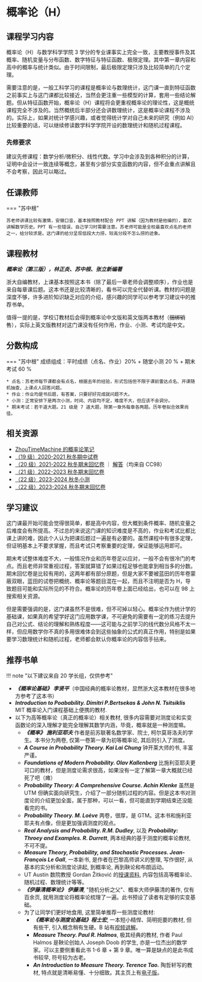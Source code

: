 # 概率论（H）

## 课程学习内容

概率论（H）与数学科学学院 3 学分的专业课事实上完全一致，主要教授事件及其概率、随机变量与分布函数、数字特征与特征函数、极限定理。其中第一章内容和高中的概率与统计类似。由于时间限制，最后极限定理只涉及比较简单的几个定理。

需要注意的是，一般工科学习的课程是概率论与数理统计，这门课一直到特征函数之前事实上与这门课都比较接近，当然会更注重一些模型的计算，套用一些结论解题。但从特征函数开始，概率论（H）课程将会更重视概率论的理论性，这是概统课程完全不涉及的。当然概统后半部分还会讲数理统计，这是概率论课程不涉及的。实际上，如果对统计学感兴趣，或者觉得统计学对自己未来的研究（例如 AI）比较重要的话，可以继续修读数学科学学院开设的数理统计和随机过程课程。

### 先修要求

建议先修课程：数学分析/微积分、线性代数。学习中会涉及到各种积分的计算，证明中会设计一致连续等概念，甚至有少部分实变函数的内容，但不会重点讲解且不会考察，因此可以略过。

## 任课教师

=== "苏中根"

    苏老师讲课比较有激情，安徽口音，基本按照教材配合 PPT 讲解（因为教材是他编的），喜欢讲解数学历史。PPT 有一些错误，自己学习时需要注意。苏老师可能是全校最喜欢点名的老师之一，给分较求是。这门课的给分呈现低段大力捞，较高分段不怎么捞的迹象。

## 课程教材

***概率论（第三版），林正炎、苏中根、张立新编著***

浙大自编教材，上课基本按照这本书（除了最后一章老师会调整顺序），作业也是来自每章课后题。这本书还是比较清晰的，看书可以完全代替听课。教材的问题是深度不够，许多进阶知识缺乏对应的介绍，感兴趣的同学可以参考学习建议中的推荐书单。

值得一提的是，学校订教材后会得到概率论中文版和英文版两本教材（~~捆绑销售~~），实际上英文版教材对这门课没有任何作用，作业、小测、考试均是中文。

## 分数构成

=== "苏中根"
    成绩组成：平时成绩（点名、作业）20% + 随堂小测 20 % + 期末考试 60 %

    * 点名：苏老师每节课都会有点名，根据去年的经验，形式包括但不限于课前雷达点名、开课随机抽查、上课点人回答问题。
    * 作业：作业均是书后题，有答案，只要好好完成就问题不大。
    * 小测：正常安排下是两次小测，时间、内容均不定，难度不大，但应该不会调分。
    * 期末考试：若干道大题。21 级是 7 道大题，除第一章外每章各两题。历年卷拟合效果尚佳。

## 相关资源

- [ZhouTimeMachine 的概率论笔记](https://zhoutimemachine.github.io/note/courses/probability/)
- [（19 级）2020-2021 秋冬期中试卷](概率论2020秋冬期中试卷.pdf)
- [（20 级）2021-2022 秋冬期末回忆卷](概率论2021秋冬期末回忆卷.pdf) ｜ [解答](概率论2021秋冬期末回忆卷解答.pdf)（均来自 CC98）
- [（21 级）2022-2023 秋冬期末回忆卷](概率论2022秋冬期末回忆卷.pdf)
- [（22 级）2023-2024 秋冬小测](概率论2023秋冬小测.pdf)
- [（22 级）2023-2024 秋冬期末回忆卷](概率论2023秋冬期末回忆卷.pdf)

## 学习建议

这门课最开始可能会觉得很简单，都是高中内容，但大概到条件概率、随机变量之后难度会有所提高。不过总的来说这门课的知识难度是不高的，作业和考试比都比课上讲的难，因此个人认为把课后题过一遍是有必要的。虽然课程中有很多定理，但证明基本上不要求掌握，而且考试只考察重要的定理，保证能够运用即可。

期末考试整体难度不大，一般情况作业和历年卷足以应对，一般不会有很冷门的考点。而且老师非常重视过程，答案就算错了如果过程足够也能拿到相当多的分数。期末回忆卷是比较有用的，这两年都有部分原题，但是大家不要被蓝田的历年卷蒙蔽双眼，蓝田的试卷把概统、概率论等题目混在一起，而且不注明是否为 H，导致题目可能和实际所见的不符合。概率论的历年卷上面已经给出，也可以在 98 上搜索相关资源。

但是需要强调的是，这门课虽然不是很难，但不可掉以轻心。概率论作为统计学的基础课，如果真的希望学好这门应用数学课，不可避免的需要有一定的练习去提升自己对公式、结论的理解和熟练程度——这可能与之前学习的线代数分风格不太一样，但应用数学你不真的多用很难体会到这些抽象的公式的真正作用，特别是如果要学习数理统计和随机过程，老师都会默认你概率论的内容信手拈来。

## 推荐书单

!!! note "以下建议来自 20 学长组，仅供参考"

* ***《概率论基础》 李贤平***（中国经典的概率论教材，显然浙大这本教材在很多地方参考了这本书）
* ***Introduction to Poabability. Dimitri P.Bertsekas \& John N. Tsitsiklis*** MIT 概率论入门课程基础上便携的教材.
* 以下为高等概率论（真正的概率论）相关教材, 很多内容需要对测度论和实变函数论的深入理解才能完全理解其数学内涵，毕竟，概率就是一种测度嘛。
    * ***《概率》 施利亚耶夫*** 作者是前苏联著名数学家、院士, 柯尔莫哥洛夫的学生。本书分为两卷, 仅第一卷第一章为初等概率论, 其后则引入了测度。
    * ***A Course in Probability Theory. Kai Lai Chung***
    钟开莱大师的书, 丰富严谨。
    * ***Foundations of Modern Probability. Olav Kallenberg*** 比施利亚耶夫更可口的教材，但是测度论需求很高，如果没有一定了解第一章大概就已经死了吧（瘫）
    * ***Probability Theory: A Comprehensive Course. Achin Klenke*** 虽然是 UTM 但确实面向研究生，介绍了一部分随机过程的内容。但是这本书对测度论的介绍更加全面，属于那种，可以一看，但可能直到学期结束还没能看完的书。
    * ***Probability Theory. M. Loève*** 两卷，很厚，是 GTM。这本书和施利亚耶夫有点像，但是更加强调测度的观点。
    * ***Real Analysis and Probability. R.M. Dudley***, 以及 ***Probability: Throey and Examples. R. Durrett***, 两本经典的基于测度的概率论教材, 不可不提。
    * ***Measure Theory, Probability, and Stochastic Processes. Jean-François Le Gall***, 一本新书, 是作者在巴黎高师讲义的整理, 写作很好, 从基本的实分析和测度论讲起, 到概率论, 再到鞅论和布朗运动。
    * UT Austin 数院教授 Gordan Žitković 的[授课资料](https://web.ma.utexas.edu/users/gordanz/lecture_notes_page.html), 内容包括高等概率论、随机过程、数理统计等等。
    * ***《伊藤清概率论》 伊藤清***, "随机分析之父"、概率大师伊藤清的著作, 仅有百余页, 就用测度论将概率论梳理了一遍。此书预设了读者有足够的实变基础。
    * 为了让同学们更好地食用, 这里简单推荐一些测度论教材:
        - ***《概率论与测度论基础》程士宏***, 一本短小精悍、简明扼要的教材, 但有些干, 引入概念稍有生硬。B 站有[视频讲解](https://www.bilibili.com/video/BV1pw411Z7Ds)。
        - ***Measure Theory. Paul R. Halmos***, 极其经典的教材, 作者 Paul Halmos 是鞅论创始人 Joseph Doob 的学生, 亦是一位杰出的数学家。可以主要侧重看此书 1-6 章 + 第 9 章。唯一算是缺点的是此书成书较早, 符号较为古老。
        - ***An Introduction to Measure Theory. Terence Tao.*** 陶哲轩写的教材, 特点就是清晰易懂、十分细致。其主页上有[电子版](https://www.stat.rice.edu/~dobelman/courses/texts/qualify/Measure.Theory.Tao.pdf)。